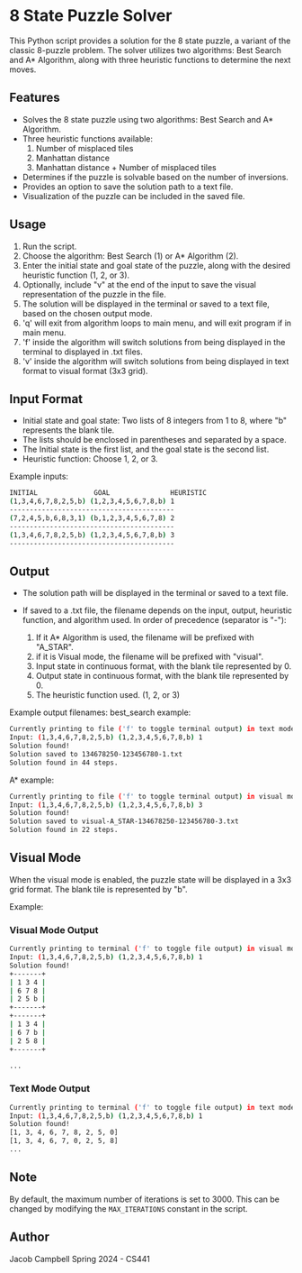 # 8 State Puzzle Solver

This Python script provides a solution for the 8 state puzzle, a variant of the classic 8-puzzle problem. The solver utilizes two algorithms: Best Search and A\* Algorithm, along with three heuristic functions to determine the next moves.

## Features

- Solves the 8 state puzzle using two algorithms: Best Search and A\* Algorithm.
- Three heuristic functions available:
  1. Number of misplaced tiles
  2. Manhattan distance
  3. Manhattan distance + Number of misplaced tiles
- Determines if the puzzle is solvable based on the number of inversions.
- Provides an option to save the solution path to a text file.
- Visualization of the puzzle can be included in the saved file.

## Usage

1. Run the script.
2. Choose the algorithm: Best Search (1) or A\* Algorithm (2).
3. Enter the initial state and goal state of the puzzle, along with the desired heuristic function (1, 2, or 3).
4. Optionally, include "v" at the end of the input to save the visual representation of the puzzle in the file.
5. The solution will be displayed in the terminal or saved to a text file, based on the chosen output mode.
6. 'q' will exit from algorithm loops to main menu, and will exit program if in main menu.
7. 'f' inside the algorithm will switch solutions from being displayed in the terminal to displayed in .txt files.
8. 'v' inside the algorithm will switch solutions from being displayed in text format to visual format (3x3 grid).

## Input Format

- Initial state and goal state: Two lists of 8 integers from 1 to 8, where "b" represents the blank tile.
- The lists should be enclosed in parentheses and separated by a space.
- The Initial state is the first list, and the goal state is the second list.
- Heuristic function: Choose 1, 2, or 3.

Example inputs:

```bash
INITIAL              GOAL               HEURISTIC
(1,3,4,6,7,8,2,5,b) (1,2,3,4,5,6,7,8,b) 1
-----------------------------------------
(7,2,4,5,b,6,8,3,1) (b,1,2,3,4,5,6,7,8) 2
-----------------------------------------
(1,3,4,6,7,8,2,5,b) (1,2,3,4,5,6,7,8,b) 3
-----------------------------------------
```

## Output

- The solution path will be displayed in the terminal or saved to a text file.
- If saved to a .txt file, the filename depends on the input, output, heuristic function, and algorithm used. In order of precedence (separator is "\-"):

  1. If it A\* Algorithm is used, the filename will be prefixed with "A_STAR".
  2. if it is Visual mode, the filename will be prefixed with "visual".
  3. Input state in continuous format, with the blank tile represented by 0.
  4. Output state in continuous format, with the blank tile represented by 0.
  5. The heuristic function used. (1, 2, or 3)

Example output filenames:
best_search example:

```bash
Currently printing to file ('f' to toggle terminal output) in text mode ('v' to toggle visual mode)
Input: (1,3,4,6,7,8,2,5,b) (1,2,3,4,5,6,7,8,b) 1
Solution found!
Solution saved to 134678250-123456780-1.txt
Solution found in 44 steps.
```

A\* example:

```bash
Currently printing to file ('f' to toggle terminal output) in visual mode ('v' to toggle visual mode)
Input: (1,3,4,6,7,8,2,5,b) (1,2,3,4,5,6,7,8,b) 3
Solution found!
Solution saved to visual-A_STAR-134678250-123456780-3.txt
Solution found in 22 steps.
```

## Visual Mode

When the visual mode is enabled, the puzzle state will be displayed in a 3x3 grid format. The blank tile is represented by "b".

Example:

### Visual Mode Output

```bash
Currently printing to terminal ('f' to toggle file output) in visual mode ('v' to toggle visual mode)
Input: (1,3,4,6,7,8,2,5,b) (1,2,3,4,5,6,7,8,b) 1
Solution found!
+-------+
| 1 3 4 |
| 6 7 8 |
| 2 5 b |
+-------+
+-------+
| 1 3 4 |
| 6 7 b |
| 2 5 8 |
+-------+

...
```

### Text Mode Output

```bash
Currently printing to terminal ('f' to toggle file output) in text mode ('v' to toggle visual mode)
Input: (1,3,4,6,7,8,2,5,b) (1,2,3,4,5,6,7,8,b) 1
Solution found!
[1, 3, 4, 6, 7, 8, 2, 5, 0]
[1, 3, 4, 6, 7, 0, 2, 5, 8]
...
```

## Note

By default, the maximum number of iterations is set to 3000. This can be changed by modifying the `MAX_ITERATIONS` constant in the script.

## Author

Jacob Campbell
Spring 2024 - CS441
